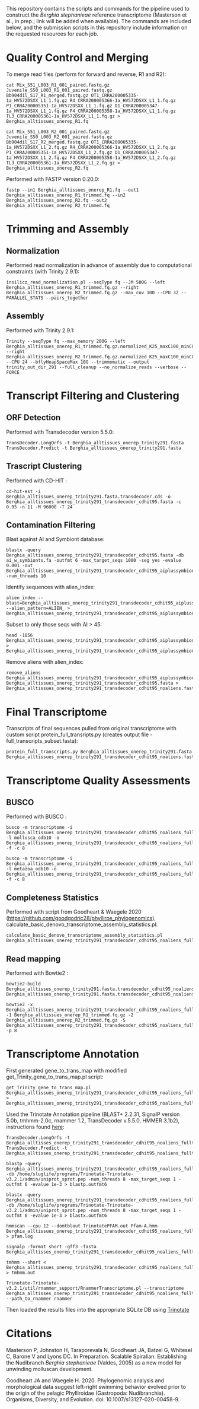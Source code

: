 This repository contains the scripts and commands for the pipeline used to construct the *Berghia stephanieae* reference transcriptome (Masterson et al., in prep.; link will be added when available). The commands are included below, and the submission scripts in this repository include information on the requested resources for each job.

# Quality Control and Merging

To merge read files (perform for forward and reverse, R1 and R2):
```
cat Mix_S51_L003_R1_001_paired.fastq.gz Juvenile_S50_L003_R1_001_paired.fastq.gz Bb904dil_S17_R1_merged.fastq.gz OT1_CRRA200005335-1a_HV572DSXX_L1_1.fq.gz R4_CRRA200005366-1a_HV572DSXX_L1_1.fq.gz P1_CRRA200005351-1a_HV572DSXX_L1_1.fq.gz D1_CRRA200005347-1a_HV572DSXX_L1_1.fq.gz F4_CRRA200005358-1a_HV572DSXX_L1_1.fq.gz TL3_CRRA200005361-1a_HV572DSXX_L1_1.fq.gz > Berghia_alltissues_onerep_R1.fq 

cat Mix_S51_L003_R2_001_paired.fastq.gz	Juvenile_S50_L003_R2_001_paired.fastq.gz Bb904dil_S17_R2_merged.fastq.gz OT1_CRRA200005335-1a_HV572DSXX_L1_2.fq.gz R4_CRRA200005366-1a_HV572DSXX_L1_2.fq.gz P1_CRRA200005351-1a_HV572DSXX_L1_2.fq.gz D1_CRRA200005347-1a_HV572DSXX_L1_2.fq.gz F4_CRRA200005358-1a_HV572DSXX_L1_2.fq.gz TL3_CRRA200005361-1a_HV572DSXX_L1_2.fq.gz > Berghia_alltissues_onerep_R2.fq
```

Performed with FASTP version 0.20.0:
```
fastp --in1 Berghia_alltissues_onerep_R1.fq --out1 Berghia_alltissues_onerep_R1_trimmed.fq --in2 Berghia_alltissues_onerep_R2.fq --out2 Berghia_alltissues_onerep_R2_trimmed.fq
```

# Trimming and Assembly

## Normalization

Performed read normalization in advance of assembly due to computational constraints (with Trinity 2.9.1):
```
insilico_read_normalization.pl --seqType fq --JM 500G --left Berghia_alltissues_onerep_R1_trimmed.fq.gz --right Berghia_alltissues_onerep_R2_trimmed.fq.gz --max_cov 100 --CPU 32 --PARALLEL_STATS --pairs_together
```

## Assembly 

Performed with Trinity 2.9.1:
```
Trinity --seqType fq --max_memory 200G --left Berghia_alltissues_onerep_R1_trimmed.fq.gz.normalized_K25_maxC100_minC0_maxCV10000.fq --right Berghia_alltissues_onerep_R2_trimmed.fq.gz.normalized_K25_maxC100_minC0_maxCV10000.fq --CPU 24 --bflyHeapSpaceMax 10G --trimmomatic --output trinity_out_dir_291 --full_cleanup --no_normalize_reads --verbose --FORCE
```

# Transcript Filtering and Clustering

## ORF Detection

Performed with Transdecoder version 5.5.0:
```
TransDecoder.LongOrfs -t Berghia_alltissues_onerep_trinity291.fasta
TransDecoder.Predict -t Berghia_alltissues_onerep_trinity291.fasta
```

## Trascript Clustering

Performed with CD-HIT :
```
cd-hit-est -i Berghia_alltissues_onerep_trinity291.fasta.transdecoder.cds -o Berghia_alltissues_onerep_trinity291_transdecoder_cdhit95.fasta -c 0.95 -n 11 -M 96000 -T 24
```

## Contamination Filtering

Blast against AI and Symbiont database:
```
blastx -query Berghia_alltissues_onerep_trinity291_transdecoder_cdhit95.fasta -db ai_w_symbionts.fa -outfmt 6 -max_target_seqs 1000 -seg yes -evalue 0.001 -out Berghia_alltissues_onerep_trinity291_transdecoder_cdhit95_aiplussymbionts.blastx -num_threads 10
```

Identify sequences with alien_index:
```
alien_index --blast=Berghia_alltissues_onerep_trinity291_transdecoder_cdhit95_aiplussymbionts.blastx --alien_pattern=ALIEN_ > Berghia_alltissues_onerep_trinity291_transdecoder_cdhit95_aiplussymbionts.alien_index
```

Subset to only those seqs with AI > 45:
```
head -1856 Berghia_alltissues_onerep_trinity291_transdecoder_cdhit95_aiplussymbionts.alien_index > Berghia_alltissues_onerep_trinity291_transdecoder_cdhit95_aiplussymbionts_subset.alien_index
```

Remove aliens with alien_index:
```
remove_aliens Berghia_alltissues_onerep_trinity291_transdecoder_cdhit95_aiplussymbionts_subset.alien_index Berghia_alltissues_onerep_trinity291_transdecoder_cdhit95.fasta > Berghia_alltissues_onerep_trinity291_transdecoder_cdhit95_noaliens.fasta
```

# Final Transcriptome

Transcripts of final sequences pulled from original transcriptome with custom script protein_full_transripts.py (creates output file - full_transcripts_subset.fasta):
```
protein_full_transcripts.py Berghia_alltissues_onerep_trinity291.fasta  Berghia_alltissues_onerep_trinity291_transdecoder_cdhit95_noaliens.fasta
```

# Transcriptome Quality Assessments

## BUSCO

Performed with BUSCO :
```
busco -m transcriptome -i Berghia_alltissues_onerep_trinity291_transdecoder_cdhit95_noaliens_fulltranscripts.fasta -l mollusca_odb10 -o Berghia_alltissues_onerep_trinity291_transdecoder_cdhit95_noaliens_fulltranscripts_mollusca.v4.0.5 -f -c 8

busco -m transcriptome -i Berghia_alltissues_onerep_trinity291_transdecoder_cdhit95_noaliens_fulltranscripts.fasta -l metazoa_odb10 -o Berghia_alltissues_onerep_trinity291_transdecoder_cdhit95_noaliens_fulltranscripts_metazoa.v4.0.5 -f -c 8
```

## Completeness Statistics

Performed with script from Goodheart & Waegele 2020 (https://github.com/goodgodric28/phylliroe_phylogenomics), calculate_basic_denovo_transcriptome_assembly_statistics.pl:
```
calculate_basic_denovo_transcriptome_assembly_statistics.pl Berghia_alltissues_onerep_trinity291_transdecoder_cdhit95_noaliens_fulltranscripts.fasta
```

## Read mapping

Performed with Bowtie2 :
```
bowtie2-build Berghia_alltisses_onerep_trinity291.fasta.transdecoder_cdhit95_noaliens.fasta Berghia_alltisses_onerep_trinity291.fasta.transdecoder_cdhit95_noaliens

bowtie2 -x Berghia_alltissues_onerep_trinity291_transdecoder_cdhit95_noaliens_fulltranscripts.fasta -1 Berghia_alltissues_onerep_R1_trimmed.fq.gz -2 Berghia_alltissues_onerep_R2_trimmed.fq.gz -S Berghia_alltissues_onerep_trinity291_transdecoder_cdhit95_noaliens_fulltranscripts_bowtie2.sam -p 8
```

# Transcriptome Annotation

First generated gene_to_trans_map with modified get_Trinity_gene_to_trans_map.pl script:
```
get_Trinity_gene_to_trans_map.pl Berghia_alltissues_onerep_trinity291_transdecoder_cdhit95_noaliens_fulltranscripts.fasta > Berghia_alltissues_onerep_trinity291_transdecoder_cdhit95_noaliens_fulltranscripts.fasta.gene_trans_map
```

Used the Trinotate Annotation pipeline (BLAST+ 2.2.31, SignalP version 5.0b, tmhmm-2.0c, rnammer 1.2, TransDecoder v.5.5.0, HMMER 3.1b2), instructions found [here](https://github.com/Trinotate/Trinotate.github.io/wiki/Software-installation-and-data-required):
```
TransDecoder.LongOrfs -t Berghia_alltisses_onerep_trinity291_transdecoder_cdhit95_noaliens_fulltranscripts.fasta
TransDecoder.Predict -t Berghia_alltisses_onerep_trinity291_transdecoder_cdhit95_noaliens_fulltranscripts.fasta

blastp -query Berghia_alltissues_onerep_trinity291_transdecoder_cdhit95_noaliens_fulltranscripts.fasta.transdecoder.pep -db /home/sluglife/programs/Trinotate-Trinotate-v3.2.1/admin/uniprot_sprot.pep -num_threads 8 -max_target_seqs 1 -outfmt 6 -evalue 1e-3 > blastp.outfmt6

blastx -query Berghia_alltissues_onerep_trinity291_transdecoder_cdhit95_noaliens_fulltranscripts.fasta -db /home/sluglife/programs/Trinotate-Trinotate-v3.2.1/admin/uniprot_sprot.pep -num_threads 8 -max_target_seqs 1 -outfmt 6 -evalue 1e-3 > blastx.outfmt6

hmmscan --cpu 12 --domtblout TrinotatePFAM.out Pfam-A.hmm Berghia_alltissues_onerep_trinity291_transdecoder_cdhit95_noaliens_fulltranscripts.fasta.transdecoder.pep > pfam.log

signalp -format short -gff3 -fasta Berghia_alltisses_onerep_trinity291_transdecoder_cdhit95_noaliens_fulltranscripts.fasta.transdecoder.pep

tmhmm --short < Berghia_alltissues_onerep_trinity291_transdecoder_cdhit95_noaliens_fulltranscripts.fasta.transdecoder.pep > tmhmm.out

Trinotate-Trinotate-v3.2.1/util/rnammer_support/RnammerTranscriptome.pl --transcriptome Berghia_alltisses_onerep_trinity291_transdecoder_cdhit95_noaliens_fulltranscripts.fasta --path_to_rnammer rnammer
```

Then loaded the results files into the appropriate SQLite DB using [Trinotate](https://github.com/Trinotate/Trinotate.github.io/wiki/Loading-generated-results-into-a-Trinotate-SQLite-Database-and-Looking-the-Output-Annotation-Report)

# Citations

Masterson P, Johnston H, Taraporevala N, Goodheart JA, Batzel G, Whitesel C, Barone V and Lyons DC. In Preparation. Scalable Spiralian: Establishing the Nudibranch *Berghia stephanieae* (Valdes, 2005) as a new model for unwinding molluscan development.

Goodheart JA and Waegele H. 2020. Phylogenomic analysis and morphological data suggest left-right swimming behavior evolved prior to the origin of the pelagic Phylliroidae (Gastropoda: Nudibranchia). Organisms, Diversity, and Evolution. doi: 10.1007/s13127-020-00458-9.
